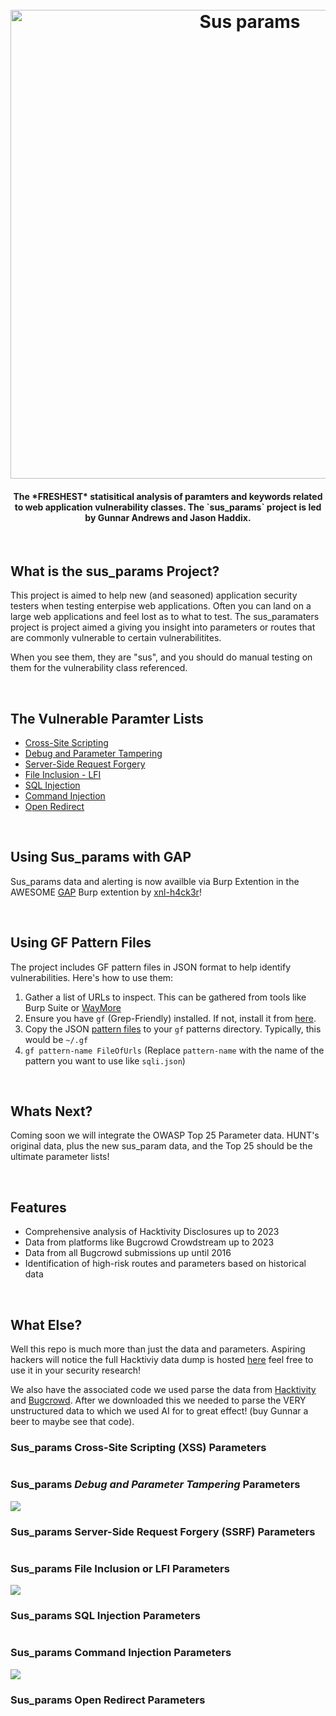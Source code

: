 
<h1 align="center">
  <br>
  <img src="https://github.com/jhaddix/sus_params/blob/main/sus_banner.png" alt="Sus params" width="750"></a>
</h1>

<h4 align="center">The *FRESHEST* statisitical analysis of paramters and keywords related to web application vulnerability classes. The `sus_params` project is led by Gunnar Andrews and Jason Haddix.</h4>

<br>

## What is the sus_params Project?

This project is aimed to help new (and seasoned) application security testers when testing enterpise web applications. Often you can land on a large web applications and feel lost as to what to test. The sus_paramaters project is project aimed a giving you insight into parameters or routes that are commonly vulnerable to certain vulnerabilitites. 

When you see them, they are "sus", and you should do manual testing on them for the vulnerability class referenced. 

<br>

## The Vulnerable Paramter Lists

- [Cross-Site Scripting]()
- [Debug and Parameter Tampering](#Sus_params-Debug-and-Parameter-Tampering-Parameters)
- [Server-Side Request Forgery]()
- [File Inclusion - LFI ](#Sus_params-File-Inclusion-or-LFI-Parameters)
- [SQL Injection]()
- [Command Injection](#Sus_params-Command-Injection-Parameters)
- [Open Redirect]()

<br>

## Using Sus_params with GAP

Sus_params data and alerting is now availble via Burp Extention in the AWESOME [GAP](https://github.com/xnl-h4ck3r/GAP-Burp-Extension) Burp extention by [xnl-h4ck3r](https://twitter.com/xnl_h4ck3r)!
 
<br>

## Using GF Pattern Files

The project includes GF pattern files in JSON format to help identify vulnerabilities. Here's how to use them:

1. Gather a list of URLs to inspect. This can be gathered from tools like Burp Suite or [WayMore](https://github.com/xnl-h4ck3r/waymore)
2. Ensure you have `gf` (Grep-Friendly) installed. If not, install it from [here](https://github.com/tomnomnom/gf).
3. Copy the JSON [pattern files](https://github.com/g0ldencybersec/sus_params/tree/main/gf-patterns) to your `gf` patterns directory. Typically, this would be `~/.gf`
4. `gf pattern-name FileOfUrls` (Replace `pattern-name` with the name of the pattern you want to use like `sqli.json`)

<br>

## Whats Next?

Coming soon we will integrate the OWASP Top 25 Parameter data. HUNT's original data, plus the new sus_param data, and the Top 25 should be the ultimate parameter lists!

<br>

## Features

- Comprehensive analysis of Hacktivity Disclosures up to 2023
- Data from platforms like Bugcrowd Crowdstream up to 2023
- Data from all Bugcrowd submissions up until 2016
- Identification of high-risk routes and parameters based on historical data
<br>

## What Else? 

Well this repo is much more than just the data and parameters. Aspiring hackers will notice the full Hacktiviy data dump is hosted [here](https://github.com/g0ldencybersec/sus_params/tree/main/json_files) feel free to use it in your security research! 

We also have the associated code we used parse the data from [Hacktivity](https://github.com/g0ldencybersec/sus_params/blob/main/hackerone.py) and [Bugcrowd](https://github.com/g0ldencybersec/sus_params/blob/main/bugcrowd.py). After we downloaded this we needed to parse the VERY unstructured data to which we used AI for to great effect! (buy Gunnar a beer to maybe see that code). 



### Sus_params **Cross-Site Scripting (XSS)** Parameters

<img src="">

### Sus_params ***Debug and Parameter Tampering*** Parameters

<img src="https://github.com/jhaddix/sus_params/blob/main/debug.png">

### Sus_params **Server-Side Request Forgery (SSRF)** Parameters

<img src="">

### Sus_params **File Inclusion or LFI** Parameters

<img src="https://github.com/jhaddix/sus_params/blob/main/fi.png">

### Sus_params **SQL Injection** Parameters

<img src="">

### Sus_params **Command Injection** Parameters

<img src="https://github.com/jhaddix/sus_params/blob/main/CMDi.png">

### Sus_params **Open Redirect** Parameters

<img src="">
